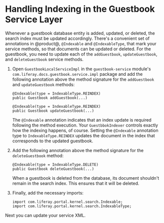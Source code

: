 # Handling Indexing in the Guestbook Service Layer [](id=handling-indexing-in-the-guestbook-service-layer)

Whenever a guestbook database entity is added, updated, or deleted, the search
index must be updated accordingly. There's a convenient set of annotations in
@product@, `@Indexable` and `@IndexableType`, that mark your service methods, so
that documents can be updated or deleted. For the guestbook, you need to update
each of the `addGuestbook`, `updateGuestbook`, and `deleteGuestbook` service
methods.

1.  Open `GuestbookLocalServiceImpl` in the `guestbook-service` module's 
    `com.liferay.docs.guestbook.service.impl` package and add the following 
    annotation above the method signature for the `addGuestbook` and 
    `updateGuestbook` methods:

        @Indexable(type = IndexableType.REINDEX)
        public Guestbook addGuestbook(...)

        @Indexable(type = IndexableType.REINDEX)
        public Guestbook updateGuestbook(...)

    The `@Indexable` annotation indicates that an index update is required
    following the method execution. Your `GuestbbokIndexer` controls exactly
    how the indexing happens, of course. Setting the `@Indexable` annotation
    type to `IndexableType.REINDEX` updates the document in the index that
    corresponds to the updated guestbook.

2.  Add the following annotation above the method signature for the 
    `deleteGuestbook` method:

        @Indexable(type = IndexableType.DELETE)
        public Guestbook deleteGuestbook(...)

    When a guestbook is deleted from the database, its document shouldn't
    remain in the search index. This ensures that it will be deleted.

3.  Finally, add the necessary imports:

        import com.liferay.portal.kernel.search.Indexable;
        import com.liferay.portal.kernel.search.IndexableType;

Next you can update your service XML.
